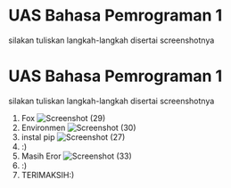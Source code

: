 # UAS Bahasa Pemrograman 1

silakan tuliskan langkah-langkah disertai screenshotnya
# UAS Bahasa Pemrograman 1

silakan tuliskan langkah-langkah disertai screenshotnya

1. Fox
  ![Screenshot (29)](https://user-images.githubusercontent.com/46733598/55847813-0c77f480-5b75-11e9-9a7c-d06fd76cece8.png)
2. Environmen
   ![Screenshot (30)](https://user-images.githubusercontent.com/46733598/55848019-d5eea980-5b75-11e9-85c8-7d3a71d6e3ea.png)
3. instal pip
   ![Screenshot (27)](https://user-images.githubusercontent.com/46733598/55848091-09313880-5b76-11e9-93c5-ffb23329e6b6.png)
4. :)
5. Masih Eror
   ![Screenshot (33)](https://user-images.githubusercontent.com/46733598/55849671-b5c1e900-5b7b-11e9-8ae9-57b3da1d3f52.png)
6. :)
7. TERIMAKSIH:)
